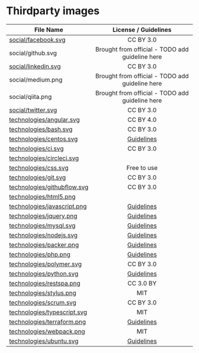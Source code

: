 Thirdparty images
==================

| File Name                                                                                                  | License / Guidelines                                       |
| ---------------------------------------------------------------------------------------------------------- |:----------------------------------------------------------:|
| [social/facebook.svg](http://www.flaticon.com/authors/elegant-themes)                                      | CC BY 3.0                                                  |
| social/github.svg                                                                                          | Brought from official - TODO add guideline here            |
| [social/linkedin.svg](http://www.flaticon.com/authors/elegant-themes)                                      | CC BY 3.0                                                  |
| social/medium.png                                                                                          | Brought from official - TODO add guideline here            |
| social/qiita.png                                                                                           | Brought from official - TODO add guideline here            |
| [social/twitter.svg](http://www.flaticon.com/authors/elegant-themes)                                       | CC BY 3.0                                                  |
| [technologies/angular.svg](https://angular.io/presskit.html)                                               | CC BY 4.0                                                  |
| [technologies/bash.svg](https://www.iconfinder.com/icons/285695/terminal_icon)                             | CC BY 3.0                                                  |
| [technologies/centos.svg](https://wiki.centos.org/ArtWork/Brand/Logo)                                      | [Guidelines](https://wiki.centos.org/ArtWork/Brand/Logo)   |
| [technologies/ci.svg](http://www.flaticon.com/free-icon/cycle-represented-by-four-arrows-circle-in-a-rounded-square_27568) | CC BY 3.0                                  |
| [technologies/circleci.svg](https://circleci.com/press/)                                                   |                                                            |
| [technologies/css.svg](http://www.bobbyberberyan.com/2012/03/html-5-css-3-logos/)                          | Free to use                                                |
| [technologies/git.svg](https://git-scm.com/downloads/logos)                                                | CC BY 3.0                                                  |
| [technologies/githubflow.svg](www.flaticon.com/free-icon/code-fork-symbol_25406-)                          | CC BY 3.0                                                  |
| [technologies/html5.png](https://www.w3.org/html/logo/)                                                    |                                                            |
| [technologies/javascript.png](https://github.com/voodootikigod/logo.js)                                    | [Guidelines](https://github.com/voodootikigod/logo.js)     |
| [technologies/jquery.png](https://brand.jquery.org/logos/)                                                 | [Guidelines](https://brand.jquery.org/logos/)              |
| [technologies/mysql.svg](https://www.mysql.com/about/legal/logos.html)                                     | [Guidelines](https://www.mysql.com/about/legal/logos.html) |
| [technologies/nodejs.svg](https://nodejs.org/about/resources/)                                             | [Guidelines](https://nodejs.org/about/resources/)          |
| [technologies/packer.png](https://www.hashicorp.com/press.html)                                            | [Guidelines](https://www.hashicorp.com/press.html)         |
| [technologies/php.png](http://php.net/download-logos.php)                                                  | [Guidelines](http://php.net/download-logos.php)            |
| [technologies/polymer.svg](https://github.com/Polymer/docs/blob/master/app/images/logos/p-logo.svg)        | CC BY 3.0                                                  |
| [technologies/python.svg](https://www.python.org/community/logos/)                                         | [Guidelines](https://www.python.org/psf/trademarks/)       |
| [technologies/restspa.png](http://www.flaticon.com/free-icon/snow-cloud_110315)                            | CC 3.0 BY                                                  |
| [technologies/stylus.png](https://github.com/stylus/stylus-lang.com/blob/gh-pages/img/stylus-logo.svg)     | MIT                                                        |
| [technologies/scrum.svg](http://www.flaticon.com/free-icon/spinner-of-dots_25220)                          | CC BY 3.0                                                  |
| [technologies/typescript.svg](https://github.com/remojansen/logo.ts)                                       | MIT                                                        |
| [technologies/terraform.png](https://www.hashicorp.com/press.html)                                         | [Guidelines](https://www.hashicorp.com/press.html)         |
| [technologies/webpack.png](https://github.com/webpack/webpack.github.com/blob/master/assets/logo-cube.png) | MIT                                                        |
| [technologies/ubuntu.svg](http://design.ubuntu.com/downloads?metadata=element-logo+brand-ubuntu)           | [Guidelines](http://design.ubuntu.com/brand/ubuntu-logo)   |
